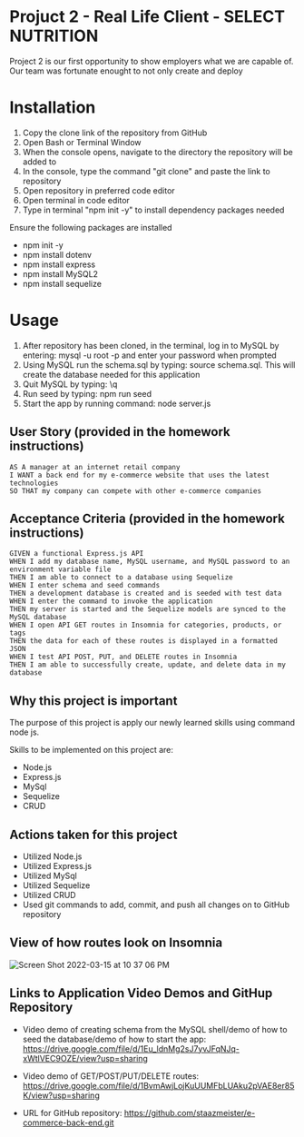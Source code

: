 # Projuct 2 - Real Life Client - SELECT NUTRITION

Project 2 is our first opportunity to show employers what we are capable of. Our team was fortunate enought to not only create and deploy 



# Installation
1. Copy the clone link of the repository from GitHub
2. Open Bash or Terminal Window
3. When the console opens, navigate to the directory the repository will be added to
4. In the console, type the command "git clone" and paste the link to repository
5. Open repository in preferred code editor
6. Open terminal in code editor
7. Type in terminal "npm init -y" to install dependency packages needed

  Ensure the following packages are installed
- npm init -y
- npm install dotenv
- npm install express
- npm install MySQL2
- npm install sequelize



# Usage
1. After repository has been cloned, in the terminal, log in to MySQL by entering: mysql -u root -p and enter your password when prompted
2. Using MySQL run the schema.sql by typing: source schema.sql. This will create the database needed for this application
3. Quit MySQL by typing: \q
4. Run seed by typing: npm run seed
2. Start the app by running command: node server.js


## User Story (provided in the homework instructions)
```
AS A manager at an internet retail company
I WANT a back end for my e-commerce website that uses the latest technologies
SO THAT my company can compete with other e-commerce companies

```
## Acceptance Criteria (provided in the homework instructions)
```
GIVEN a functional Express.js API
WHEN I add my database name, MySQL username, and MySQL password to an environment variable file
THEN I am able to connect to a database using Sequelize
WHEN I enter schema and seed commands
THEN a development database is created and is seeded with test data
WHEN I enter the command to invoke the application
THEN my server is started and the Sequelize models are synced to the MySQL database
WHEN I open API GET routes in Insomnia for categories, products, or tags
THEN the data for each of these routes is displayed in a formatted JSON
WHEN I test API POST, PUT, and DELETE routes in Insomnia
THEN I am able to successfully create, update, and delete data in my database

```

## Why this project is important
The purpose of this project is apply our newly learned skills using command node js.

Skills to be implemented on this project are:
- Node.js 
- Express.js
- MySql
- Sequelize
- CRUD

## Actions taken for this project
- Utilized Node.js 
- Utilized Express.js
- Utilized MySql
- Utilized Sequelize
- Utilized CRUD
- Used git commands to add, commit, and push all changes on to GitHub repository

## View of how routes look on Insomnia

![Screen Shot 2022-03-15 at 10 37 06 PM](https://user-images.githubusercontent.com/94095220/158524033-bbb52404-e696-40da-87d1-1108195d62b0.png)



## Links to Application Video Demos and GitHup Repository
- Video demo of creating schema from the MySQL shell/demo of how to seed the database/demo of how to start the app: https://drive.google.com/file/d/1Eu_ldnMg2sJ7yvJFqNJq-xWtlVEC9OZE/view?usp=sharing
- Video demo of GET/POST/PUT/DELETE routes: https://drive.google.com/file/d/1BvmAwjLojKuUUMFbLUAku2pVAE8er85K/view?usp=sharing

- URL for GitHub repository: https://github.com/staazmeister/e-commerce-back-end.git
